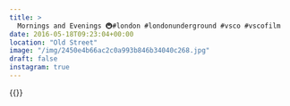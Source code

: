 ```yaml
---
title: >
  Mornings and Evenings 🚇#london #londonunderground #vsco #vscofilm
date: 2016-05-18T09:23:04+00:00
location: "Old Street"
image: "/img/2450e4b66ac2c0a993b846b34040c268.jpg"
draft: false
instagram: true
---
```


{{<photo src="/img/2450e4b66ac2c0a993b846b34040c268.jpg">}}
